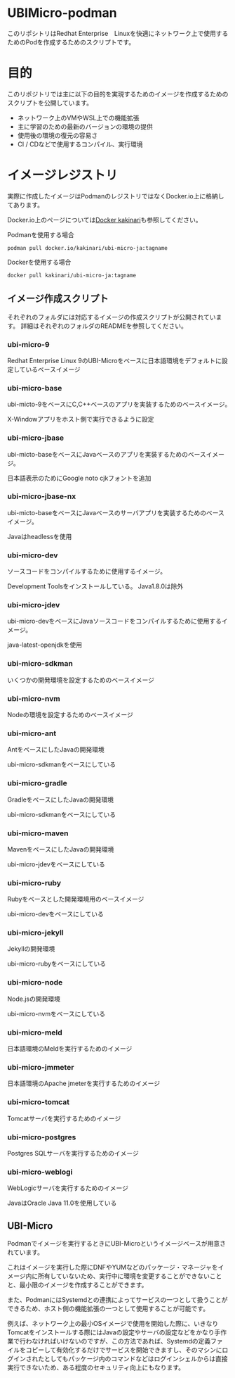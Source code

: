 # UBIMicro-podman
このリポシトリはRedhat Enterprise　Linuxを快適にネットワーク上で使用するためのPodを作成するためのスクリプトです。

# 目的

このリポジトリでは主に以下の目的を実現するためのイメージを作成するためのスクリプトを公開しています。

- ネットワーク上のVMやWSL上での機能拡張
- 主に学習のための最新のバージョンの環境の提供
- 使用後の環境の復元の容易さ
- CI / CDなどで使用するコンパイル、実行環境

# イメージレジストリ

実際に作成したイメージはPodmanのレジストリではなくDocker.io上に格納してあります。

Docker.io上のページについては[Docker kakinari](https://hub.docker.com/r/kakinari/ubi-micro-ja)も参照してください。


Podmanを使用する場合
``` Podmanを使用する場合
podman pull docker.io/kakinari/ubi-micro-ja:tagname
```
Dockerを使用する場合
``` Dockerを使用する場合
docker pull kakinari/ubi-micro-ja:tagname
```

## イメージ作成スクリプト
それぞれのフォルダには対応するイメージの作成スクリプトが公開されています。
詳細はそれぞれのフォルダのREADMEを参照してください。
### ubi-micro-9
Redhat Enterprise Linux 9のUBI-Microをベースに日本語環境をデフォルトに設定しているベースイメージ
### ubi-micro-base
ubi-micto-9をベースにC,C++ベースのアプリを実装するためのベースイメージ。　

X-Windowアプリをホスト側で実行できるように設定
### ubi-micro-jbase
ubi-micto-baseをベースにJavaベースのアプリを実装するためのベースイメージ。

日本語表示のためにGoogle noto cjkフォントを追加
### ubi-micro-jbase-nx
ubi-micto-baseをベースにJavaベースのサーバアプリを実装するためのベースイメージ。　

Javaはheadlessを使用
### ubi-micro-dev
ソースコードをコンパイルするために使用するイメージ。

Development Toolsをインストールしている。
Java1.8.0は除外

### ubi-micro-jdev
ubi-micro-devをベースにJavaソースコードをコンパイルするために使用するイメージ。　

java-latest-openjdkを使用

### ubi-micro-sdkman
いくつかの開発環境を設定するためのベースイメージ

### ubi-micro-nvm
Nodeの環境を設定するためのベースイメージ

### ubi-micro-ant
AntをベースにしたJavaの開発環境

ubi-micro-sdkmanをベースにしている

### ubi-micro-gradle
GradleをベースにしたJavaの開発環境

ubi-micro-sdkmanをベースにしている

### ubi-micro-maven
MavenをベースにしたJavaの開発環境

ubi-micro-jdevをベースにしている

### ubi-micro-ruby
Rubyをベースとした開発環境用のベースイメージ

ubi-micro-devをベースにしている

### ubi-micro-jekyll
Jekyllの開発環境

ubi-micro-rubyをベースにしている

### ubi-micro-node
Node.jsの開発環境

ubi-micro-nvmをベースにしている

### ubi-micro-meld
日本語環境のMeldを実行するためのイメージ
### ubi-micro-jmmeter
日本語環境のApache jmeterを実行するためのイメージ
### ubi-micro-tomcat
Tomcatサーバを実行するためのイメージ
### ubi-micro-postgres
Postgres SQLサーバを実行するためのイメージ
### ubi-micro-weblogi
WebLogicサーバを実行するためのイメージ

JavaはOracle Java 11.0を使用している

## UBI-Micro

Podmanでイメージを実行するときにUBI-Microというイメージベースが用意されています。

これはイメージを実行した際にDNFやYUMなどのパッケージ・マネージャをイメージ内に所有していないため、実行中に環境を変更することができないことと、最小限のイメージを作成することができます。

また、PodmanにはSystemdとの連携によってサービスの一つとして扱うことができるため、ホスト側の機能拡張の一つとして使用することが可能です。

例えば、ネットワーク上の最小OSイメージで使用を開始した際に、いきなりTomcatをインストールする際にはJavaの設定やサーバの設定などをかなり手作業で行わなければいけないのですが、この方法であれば、Systemdの定義ファイルをコピーして有効化するだけでサービスを開始できますし、そのマシンにログインされたとしてもパッケージ内のコマンドなどはログインシェルからは直接実行できないため、ある程度のセキュリティ向上にもなります。

